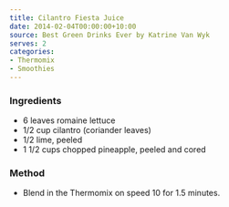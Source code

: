 ```yaml
---
title: Cilantro Fiesta Juice
date: 2014-02-04T00:00:00+10:00
source: Best Green Drinks Ever by Katrine Van Wyk
serves: 2
categories:
- Thermomix
- Smoothies
---
```











### Ingredients

* 6 leaves romaine lettuce
* 1/2 cup cilantro (coriander leaves)
* 1/2 lime, peeled
* 1 1/2 cups chopped pineapple, peeled and cored

### Method

* Blend in the Thermomix on speed 10 for 1.5 minutes.
